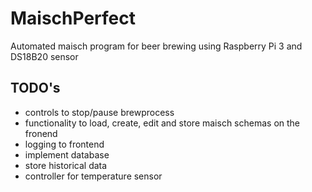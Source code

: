 # MaischPerfect
Automated maisch program for beer brewing using Raspberry Pi 3 and DS18B20 sensor

## TODO's
* controls to stop/pause brewprocess
* functionality to load, create, edit and store maisch schemas on the fronend
* logging to frontend
* implement database
* store historical data
* controller for temperature sensor